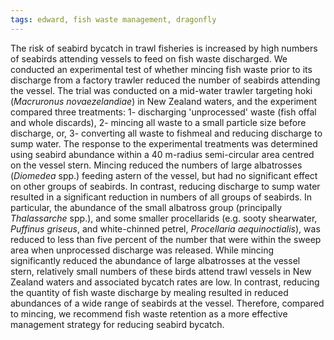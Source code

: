 ```yaml
---
tags: edward, fish waste management, dragonfly
---
```

The risk of seabird bycatch in trawl fisheries is increased by high numbers of seabirds attending vessels to feed on fish waste discharged. We conducted an experimental test of whether mincing fish waste prior to its discharge from a factory trawler reduced the number of seabirds attending the vessel. The trial was conducted on a mid-water trawler targeting hoki (*Macruronus novaezelandiae*) in New Zealand waters, and the experiment compared three treatments: 1- discharging 'unprocessed' waste (fish offal and whole discards), 2- mincing all waste to a small particle size before discharge, or, 3- converting all waste to fishmeal and reducing discharge to sump water. The response to the experimental treatments was determined using seabird abundance within a 40 m-radius semi-circular area centred on the vessel stern. Mincing reduced the numbers of large albatrosses (*Diomedea* spp.) feeding astern of the vessel, but had no significant effect on other groups of seabirds. In contrast, reducing discharge to sump water resulted in a significant reduction in numbers of all groups of seabirds. In particular, the abundance of the small albatross group (principally *Thalassarche* spp.), and some smaller procellarids (e.g. sooty shearwater, *Puffinus griseus*, and white-chinned petrel, *Procellaria aequinoctialis*), was reduced to less than five percent of the number that were within the sweep area when unprocessed discharge was released. While mincing significantly reduced the abundance of large albatrosses at the vessel stern, relatively small numbers of these birds attend trawl vessels in New Zealand waters and associated bycatch rates are low. In contrast, reducing the quantity of fish waste discharge by mealing resulted in reduced abundances of a wide range of seabirds at the vessel. Therefore, compared to mincing, we recommend fish waste retention as a more effective management strategy for reducing seabird bycatch.
